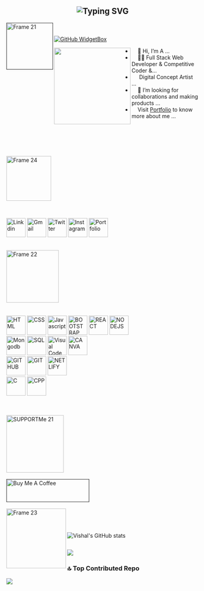<h2 align="center"><img src="https://readme-typing-svg.demolab.com?font=Fira+Code&pause=1000&color=9B72FF&random=false&width=435&lines=%22Learning%2C+Living%2C+and+Leveling+up.%22" alt="Typing SVG" />

</h2>

<a href="" align="left"><img align="left" width="122" alt="Frame 21" src="https://github.com/user-attachments/assets/a4be7339-2f70-4a84-a8c0-7489ff15219c"></a>
<br><br>
[![GitHub WidgetBox](https://github-widgetbox.vercel.app/api/profile?username=VishalYadav30301&data=followers,repositories,stars,commits&theme=darkmode)](https://github.com/VishalYadav30301/)
<p align="left"><img align="left" src="https://github.com/user-attachments/assets/ec742b76-c54f-4776-a8e5-d6fff12ece25" width="200px"></p>
<ul align="right">
  <li align="left">&nbsp;&nbsp;&nbsp;&nbsp;👋 Hi, I’m A ...</li>
  <li align="left">&nbsp;&nbsp;&nbsp;&nbsp;👨‍💻 Full Stack Web Developer & Competitive Coder &...</li>
  <li align="left">&nbsp;&nbsp;&nbsp;&nbsp;&nbsp;Digital Concept Artist ...</li>
  <li align="left">&nbsp;&nbsp;&nbsp;&nbsp;💞️ I’m looking for collaborations and making products ...</li>
  <li align="left">&nbsp;&nbsp;&nbsp;&nbsp;Visit  <a href="https://portfolio-self-rho-78.vercel.app/" target="_blank">Portfolio</a> to know more about me ...</li>
</ul>
<br><br><br><br>

<p align="left"><img width="117" alt="Frame 24" src="https://github.com/user-attachments/assets/5f6664c8-3677-40f5-ad1f-15086a68fad9"></p>
<br>





<p align="left">
 <a href="https://www.linkedin.com/in/vishal-yadav-197b40229/" target="_blank"><img src="https://github.com/user-attachments/assets/70048e71-bfb3-454e-a2c4-3ebd183f8355 "  alt="Linkdin" height="50" title="linkdin"></a>
  <a href="mailto:vishyad2k2@gmail.com" target="_blank"><img src="https://github.com/user-attachments/assets/1f3becbb-1a52-49da-bf08-b382402b1e25" alt="Gmail" height="50" title="Gmail"></a>
  <a href="https://x.com/VishalYadav2k2" target="_blank"><img src="https://github.com/user-attachments/assets/f5bfe8dc-2bbb-4cbd-9897-b117d72bf77d" alt="Twitter" height="50" title="Twitter"></a>
 <a href="https://www.instagram.com/yaduvanshi_vishal1207/" target="_blank"><img src="https://github.com/user-attachments/assets/bb414ff1-98ce-4632-b026-f3434a0586f2"alt="Instagram" height="50" title="Instagram"></a>
 <a href="https://portfolio-self-rho-78.vercel.app/" target="_blank"><img src="https://github.com/user-attachments/assets/6db23628-d0b8-423c-8384-068cb3c1daf2" alt="Portfolio" height="50" title="Portfolio"></a>
</p>
<br>

<img width="137" alt="Frame 22" src="https://github.com/user-attachments/assets/041fb9ab-99b8-4a60-8fa3-0aba7ed11d9e">
<br><br><br>

<img src="https://github.com/user-attachments/assets/dfcf58b8-d4aa-4003-9e46-154d42f43dd3" alt="HTML" height="50" title="HTML">
<img src="https://github.com/user-attachments/assets/67bf0b46-d52f-4c3a-815d-da191070d898" alt="CSS" height="50" title="CSS">
<img src="https://github.com/user-attachments/assets/9f53f2ea-9dc1-4569-b69d-68a0712cbfe9" alt="Javascript" height="50" title="JS">
<img src="https://github.com/user-attachments/assets/03e9a83a-4380-4420-b836-34e53397a80c" alt="BOOTSTRAP" height="50" title="BOOTSTRAP">
<img src="https://github.com/user-attachments/assets/56f35898-11a8-4fbe-8979-25badf254cfd" alt="REACT" height="50" title="REACT">
<img src="https://github.com/user-attachments/assets/0f458d43-cb50-4099-be13-0375b657c080" alt="NODEJS" height="50" title="NODE JS">


<br>
<img src="https://github.com/user-attachments/assets/9e34902f-1eed-48b5-8366-2977d5f0f365" alt="Mongodb" height="50" title="MongoDB">
<img src="https://github.com/user-attachments/assets/9ff965c7-88b6-4e8f-84d5-c0dc917b6657" alt="SQL" height="50" title="SQL">
<img src="https://github.com/user-attachments/assets/e9d99bb1-7a2e-4d46-942b-171b3e7a4bab" alt="Visual Code" height="50" title="VS Code">
<img src="https://github.com/user-attachments/assets/acaafc7f-25fd-4b17-a99f-74a5d8d188fd"
 alt="CANVA" height="50" title="CANVA">
<br>
<img src="https://github.com/user-attachments/assets/c3b30311-1346-4047-bde7-9cd7e95e06b5" alt="GITHUB" height="50" title="GITHUB">
<img src="https://github.com/user-attachments/assets/a6fd7ee8-3b08-4214-afd5-2557d86cd18d" alt="GIT" height="50" title="GIT">
<img src="https://github.com/user-attachments/assets/4a91c473-52be-4f24-8577-54ca43111330" alt="NETLIFY" height="50" title="NETLIFY">
<br>
<img src="https://github.com/user-attachments/assets/7f46c60d-ce91-46be-b165-2b89e948eda6" alt="C" height="50" title="C">
<img src="https://github.com/user-attachments/assets/10fc7c7c-7cfa-4e1e-bf6a-a7fbe0ddcb72" alt="CPP" height="50" title="C++">

<br><br>
<img width="150" alt="SUPPORTMe 21" src="https://github.com/user-attachments/assets/adb8e48e-4dc4-4291-aaa3-26104e04d438">
<br><br>
<a href="" target="_blank"><img src="https://cdn.buymeacoffee.com/buttons/v2/default-yellow.png" alt="Buy Me A Coffee" style="height: 60px !important;width: 217px !important;" ></a>
<br><br>
<img align="left" width="156" alt="Frame 23" src="https://github.com/user-attachments/assets/07223cad-a574-4e17-89b1-9afaa262887f">

<br><br>

![Vishal's GitHub stats](https://github-readme-stats.vercel.app/api?username=VishalYadav30301&show_icons=true&theme=radical)

![]()

![](https://github-readme-stats.vercel.app/api/top-langs/?username=VishalYadav30301&theme=dark&hide_border=false&include_all_commits=false&count_private=false&layout=compact)


### 🔝 Top Contributed Repo
![](https://github-contributor-stats.vercel.app/api?username=VishalYadav30301&limit=5&theme=dark&combine_all_yearly_contributions=true)
